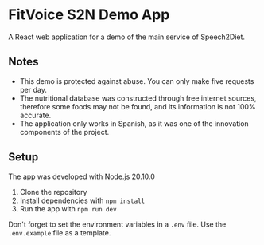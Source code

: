 # FitVoice S2N Demo App

A React web application for a demo of the main service of Speech2Diet.

## Notes

- This demo is protected against abuse. You can only make five requests per day.
- The nutritional database was constructed through free internet sources, therefore some foods may not be found, and its information is not 100% accurate.
- The application only works in Spanish, as it was one of the innovation components of the project.

## Setup

The app was developed with Node.js 20.10.0

1. Clone the repository
2. Install dependencies with `npm install`
3. Run the app with `npm run dev`

Don't forget to set the environment variables in a `.env` file. Use the `.env.example` file as a template.